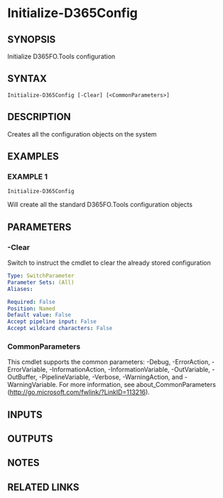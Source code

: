 ﻿---
external help file: d365fo.tools-help.xml
Module Name: d365fo.tools
online version:
schema: 2.0.0
---

# Initialize-D365Config

## SYNOPSIS
Initialize D365FO.Tools configuration

## SYNTAX

```
Initialize-D365Config [-Clear] [<CommonParameters>]
```

## DESCRIPTION
Creates all the configuration objects on the system

## EXAMPLES

### EXAMPLE 1
```
Initialize-D365Config
```

Will create all the standard D365FO.Tools configuration objects

## PARAMETERS

### -Clear
Switch to instruct the cmdlet to clear the already stored configuration

```yaml
Type: SwitchParameter
Parameter Sets: (All)
Aliases:

Required: False
Position: Named
Default value: False
Accept pipeline input: False
Accept wildcard characters: False
```

### CommonParameters
This cmdlet supports the common parameters: -Debug, -ErrorAction, -ErrorVariable, -InformationAction, -InformationVariable, -OutVariable, -OutBuffer, -PipelineVariable, -Verbose, -WarningAction, and -WarningVariable.
For more information, see about_CommonParameters (http://go.microsoft.com/fwlink/?LinkID=113216).

## INPUTS

## OUTPUTS

## NOTES

## RELATED LINKS
